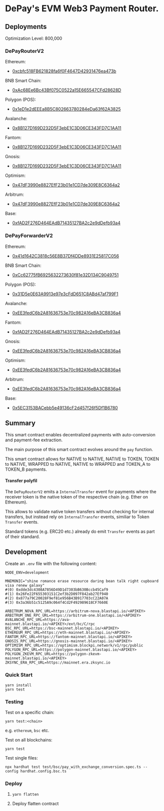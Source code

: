 # DePay's EVM Web3 Payment Router.

## Deployments

Optimization Level: 800,000

### DePayRouterV2

Ethereum:
- [0xcbfc518FB621828fa6f0F4647D42931476ea473b](https://etherscan.io/address/0xcbfc518FB621828fa6f0F4647D42931476ea473b)

BNB Smart Chain:
- [0xAc68Ee6Bc43Bf075C0522a15E665547CFd28628D](https://bscscan.com/address/0xAc68Ee6Bc43Bf075C0522a15E665547CFd28628D)

Polygon (POS):
- [0x1eD1e2dEEEa8B5C802663780284eDa63f62A3825](https://polygonscan.com/address/0x1eD1e2dEEEa8B5C802663780284eDa63f62A3825)

Avalanche:
- [0x8B127D169D232D5F3ebE1C3D06CE343FD7C1AA11](https://snowtrace.io/address/0x8B127D169D232D5F3ebE1C3D06CE343FD7C1AA11)

Fantom:
- [0x8B127D169D232D5F3ebE1C3D06CE343FD7C1AA11](https://ftmscan.com/address/0x8B127D169D232D5F3ebE1C3D06CE343FD7C1AA11)

Gnosis:
- [0x8B127D169D232D5F3ebE1C3D06CE343FD7C1AA11](https://gnosisscan.io/address/0x8B127D169D232D5F3ebE1C3D06CE343FD7C1AA11)

Optimism:
- [0x47dF3990e8827EfF23b01e1CD7de309E8C6364a2](https://optimistic.etherscan.io/address/0x47dF3990e8827EfF23b01e1CD7de309E8C6364a2)

Arbitrum:
- [0x47dF3990e8827EfF23b01e1CD7de309E8C6364a2](https://arbiscan.io/address/0x47dF3990e8827EfF23b01e1CD7de309E8C6364a2)

Base:
- [0xfAD2F276D464EAdB71435127BA2c2e9dDefb93a4](https://basescan.org/address/0xfAD2F276D464EAdB71435127BA2c2e9dDefb93a4)

### DePayForwarderV2

Ethereum:
- [0x41d1642C3818c56E8B37Df4DDe8931E25817C056](https://etherscan.io/address/0x41d1642C3818c56E8B37Df4DDe8931E25817C056)

BNB Smart Chain:
- [0xCc62775fB6925632273630f81e32D134C9049751](https://bscscan.com/address/0xCc62775fB6925632273630f81e32D134C9049751)

Polygon (POS):
- [0x31D5e0E63A9913e97e3cFdD651C8ABd47af799F1](https://polygonscan.com/address/0x31D5e0E63A9913e97e3cFdD651C8ABd47af799F1)

Avalanche:
- [0xEE3fedC6b2A81636753e70c982A16eBA3CB836a4](https://snowtrace.io/address/0xEE3fedC6b2A81636753e70c982A16eBA3CB836a4)

Fantom:
- [0xfAD2F276D464EAdB71435127BA2c2e9dDefb93a4](https://ftmscan.com/address/0xfAD2F276D464EAdB71435127BA2c2e9dDefb93a4)

Gnosis:
- [0xEE3fedC6b2A81636753e70c982A16eBA3CB836a4](https://gnosisscan.io/address/0xEE3fedC6b2A81636753e70c982A16eBA3CB836a4)

Optimism: 
- [0xEE3fedC6b2A81636753e70c982A16eBA3CB836a4](https://optimistic.etherscan.io/address/0xEE3fedC6b2A81636753e70c982A16eBA3CB836a4)

Arbitrum:
- [0xEE3fedC6b2A81636753e70c982A16eBA3CB836a4](https://arbiscan.io/address/0xEE3fedC6b2A81636753e70c982A16eBA3CB836a4)

Base:
- [0x5EC3153BACebb5e49136cF2d457f26f5Df1B6780](https://basescan.org/address/0x5EC3153BACebb5e49136cF2d457f26f5Df1B6780)

## Summary

This smart contract enables decentralized payments with auto-conversion and payment-fee extraction.

The main purpose of this smart contract evolves around the `pay` function.

This smart contract allows for NATIVE to NATIVE, NATIVE to TOKEN, TOKEN to NATIVE, WRAPPED to NATIVE, NATIVE to WRAPPED and TOKEN_A to TOKEN_B payments.

#### Transfer polyfil

The `DePayRouterV2` emits a `InternalTransfer` event for payments where the receiver token is the native token of the respective chain (e.g. Ether on Ethereum).

This allows to validate native token transfers without checking for internal transfers, but instead rely on `InternalTransfer` events, similiar to Token `Transfer` events.

Standard tokens (e.g. ERC20 etc.) already do emit `Transfer` events as part of their standard.

## Development

Create an `.env` file with the following content:
```
NODE_ENV=development

MNEMONIC="shine romance erase resource daring bean talk right cupboard visa renew galaxy"
#(0) 0xdde3dc4308A7856D49D1d7303bB630Bccb45Caf9
#(1) 0x26Fe22F655303151C2ef3b2D097F842ab27Ef940
#(2) 0x877a79C20028F9ef81e956B43B917703cC22A07A
#(3) 0x3a36b51c5125A9c064f4Cd2F492989618CF7660E

ARBITRUM_NOVA_RPC_URL=https://arbitrum-nova.blastapi.io/<APIKEY>
ARBITRUM_ONE_RPC_URL=https://arbitrum-one.blastapi.io/<APIKEY>
AVALANCHE_RPC_URL=https://ava-mainnet.blastapi.io/<APIKEY>/ext/bc/C/rpc
BSC_RPC_URL=https://bsc-mainnet.blastapi.io/<APIKEY>
ETHEREUM_RPC_URL=https://eth-mainnet.blastapi.io/<APIKEY>
FANTOM_RPC_URL=https://fantom-mainnet.blastapi.io/<APIKEY>
GNOSIS_RPC_URL=https://gnosis-mainnet.blastapi.io/<APIKEY>
OPTIMISM_RPC_URL=https://optimism.blockpi.network/v1/rpc/public
POLYGON_RPC_URL=https://polygon-mainnet.blastapi.io/<APIKEY>
POLYGON_ZKEVM_RPC_URL=https://polygon-zkevm-mainnet.blastapi.io/<APIKEY>
ZKSYNC_ERA_RPC_URL=https://mainnet.era.zksync.io
```

### Quick Start

```
yarn install
yarn test
```

### Testing

Test on a specific chain:
```
yarn test:<chain>
```

e.g. `ethereum`, `bsc` etc.

Test on all blockchains:

```
yarn test
```

Test single files:

```
npx hardhat test test/bsc/pay_with_exchange_conversion.spec.ts --config hardhat.config.bsc.ts
```

### Deploy

1. `yarn flatten`

2. Deploy flatten contract

